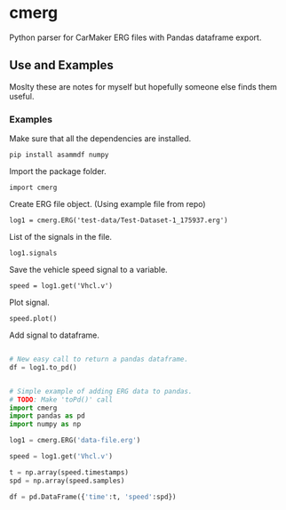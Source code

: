 # cmerg
Python parser for CarMaker ERG files with Pandas dataframe export.

##

## Use and Examples

Moslty these are notes for myself but hopefully someone else finds them useful.

### Examples

Make sure that all the dependencies are installed.

``` pip install asammdf numpy ```

Import the package folder.

``` import cmerg ```

Create ERG file object. (Using example file from repo)

``` log1 = cmerg.ERG('test-data/Test-Dataset-1_175937.erg') ```

List of the signals in the file.

``` log1.signals ```

Save the vehicle speed signal to a variable.

``` speed = log1.get('Vhcl.v') ```

Plot signal.

``` speed.plot() ```

Add signal to dataframe.

``` python

# New easy call to return a pandas dataframe.
df = log1.to_pd()

```

``` python

# Simple example of adding ERG data to pandas.
# TODO: Make 'toPd()' call
import cmerg
import pandas as pd
import numpy as np

log1 = cmerg.ERG('data-file.erg')

speed = log1.get('Vhcl.v')

t = np.array(speed.timestamps)
spd = np.array(speed.samples)

df = pd.DataFrame({'time':t, 'speed':spd})

```
